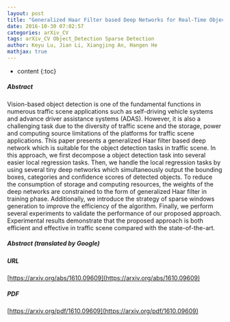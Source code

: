 ```yaml
---
layout: post
title: "Generalized Haar Filter based Deep Networks for Real-Time Object Detection in Traffic Scene"
date: 2016-10-30 07:02:57
categories: arXiv_CV
tags: arXiv_CV Object_Detection Sparse Detection
author: Keyu Lu, Jian Li, Xiangjing An, Hangen He
mathjax: true
---
```


* content
{:toc}

##### Abstract
Vision-based object detection is one of the fundamental functions in numerous traffic scene applications such as self-driving vehicle systems and advance driver assistance systems (ADAS). However, it is also a challenging task due to the diversity of traffic scene and the storage, power and computing source limitations of the platforms for traffic scene applications. This paper presents a generalized Haar filter based deep network which is suitable for the object detection tasks in traffic scene. In this approach, we first decompose a object detection task into several easier local regression tasks. Then, we handle the local regression tasks by using several tiny deep networks which simultaneously output the bounding boxes, categories and confidence scores of detected objects. To reduce the consumption of storage and computing resources, the weights of the deep networks are constrained to the form of generalized Haar filter in training phase. Additionally, we introduce the strategy of sparse windows generation to improve the efficiency of the algorithm. Finally, we perform several experiments to validate the performance of our proposed approach. Experimental results demonstrate that the proposed approach is both efficient and effective in traffic scene compared with the state-of-the-art.

##### Abstract (translated by Google)


##### URL
[https://arxiv.org/abs/1610.09609](https://arxiv.org/abs/1610.09609)

##### PDF
[https://arxiv.org/pdf/1610.09609](https://arxiv.org/pdf/1610.09609)

